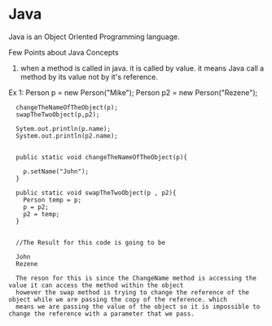 # Java

Java is an Object Oriented Programming language.

Few Points about Java Concepts

1. when a method is called in java. it is called by value. it means Java call a method by its value not by it's reference.

  Ex 1: 
      Person p = new Person("Mike");
      Person p2 = new Person("Rezene");
      
      changeTheNameOfTheObject(p);
      swapTheTwoObject(p,p2);
      
      Sytem.out.println(p.name);
      System.out.println(p2.name);
      
      
      public static void changeTheNameOfTheObject(p){
      
        p.setName("John");
      }
      
      public static void swapTheTwoObject(p , p2){
        Person temp = p;
        p = p2;
        p2 = temp;
      }
      
      
      //The Result for this code is going to be
      
      John
      Rezene
      
      The reson for this is since the ChangeName method is accessing the value it can access the method within the object
      however the swap method is trying to change the reference of the object while we are passing the copy of the reference. which 
      means we are passing the value of the object so it is impossible to change the reference with a parameter that we pass.
      
      
      
      



























